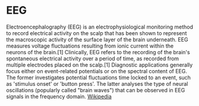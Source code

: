 # EEG

Electroencephalography (EEG) is an electrophysiological monitoring method to record electrical activity on the scalp that has been shown to represent the macroscopic activity of the surface layer of the brain underneath.
EEG measures voltage fluctuations resulting from ionic current within the neurons of the brain.[1] Clinically, EEG refers to the recording of the brain's spontaneous electrical activity over a period of time, as recorded from multiple electrodes placed on the scalp.[1] Diagnostic applications generally focus either on event-related potentials or on the spectral content of EEG. The former investigates potential fluctuations time locked to an event, such as 'stimulus onset' or 'button press'. The latter analyses the type of neural oscillations (popularly called "brain waves") that can be observed in EEG signals in the frequency domain.
[Wikipedia](https://en.wikipedia.org/wiki/Electroencephalography)